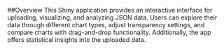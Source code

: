 ##Overview
This Shiny application provides an interactive interface for uploading, visualizing, and analyzing JSON data. 
Users can explore their data through different chart types, adjust transparency settings, and compare charts with drag-and-drop functionality. 
Additionally, the app offers statistical insights into the uploaded data.

